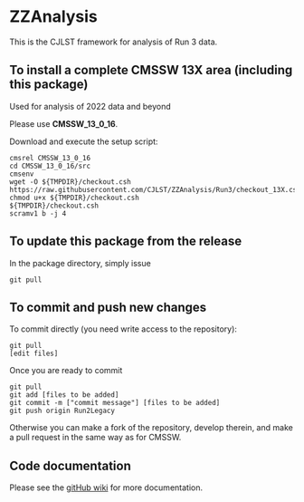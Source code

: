 ZZAnalysis
==========

This is the CJLST framework for analysis of Run 3 data.

To install a complete CMSSW 13X area (including this package)
------------------------------
Used for analysis of 2022 data and beyond

Please use **CMSSW_13_0_16**. 

Download and execute the setup script:
```
cmsrel CMSSW_13_0_16
cd CMSSW_13_0_16/src
cmsenv
wget -O ${TMPDIR}/checkout.csh https://raw.githubusercontent.com/CJLST/ZZAnalysis/Run3/checkout_13X.csh
chmod u+x ${TMPDIR}/checkout.csh
${TMPDIR}/checkout.csh
scramv1 b -j 4
```


To update this package from the release
------------------------------------------
In the package directory, simply issue
```
git pull
```

To commit and push new changes
------------------------------
To commit directly (you need write access to the repository):
```
git pull
[edit files]
```
Once you are ready to commit
```
git pull
git add [files to be added]
git commit -m ["commit message"] [files to be added]
git push origin Run2Legacy
```

Otherwise you can make a fork of the repository, develop therein, and make a pull request in the same way as for CMSSW.

Code documentation
------------------
Please see the [gitHub wiki](https://github.com/CJLST/ZZAnalysis) for more documentation.
